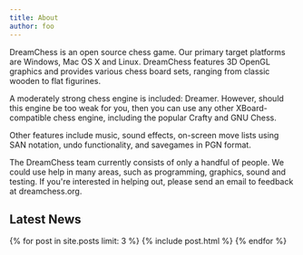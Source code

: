 ```yaml
---
title: About
author: foo
---
```

DreamChess is an open source chess game. Our primary target platforms are Windows, Mac OS X and Linux. DreamChess features 3D OpenGL graphics and provides various chess board sets, ranging from classic wooden to flat figurines.

A moderately strong chess engine is included: Dreamer. However, should this engine be too weak for you, then you can use any other XBoard-compatible chess engine, including the popular Crafty and GNU Chess.

Other features include music, sound effects, on-screen move lists using SAN notation, undo functionality, and savegames in PGN format.

The DreamChess team currently consists of only a handful of people. We could use help in many areas, such as programming, graphics, sound and testing. If you're interested in helping out, please send an email to feedback at dreamchess.org.

## Latest News
{% for post in site.posts limit: 3 %}
{% include post.html %}
{% endfor %}  
